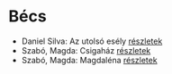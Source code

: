 # Bécs

- Daniel Silva: Az utolsó esély [részletek](_details/%7Bopf.creator%7D.md#id_818)
- Szabó, Magda: Csigaház [részletek](_details/%7Bopf.creator%7D.md#id_1345)
- Szabó, Magda: Magdaléna [részletek](_details/%7Bopf.creator%7D.md#id_1342)